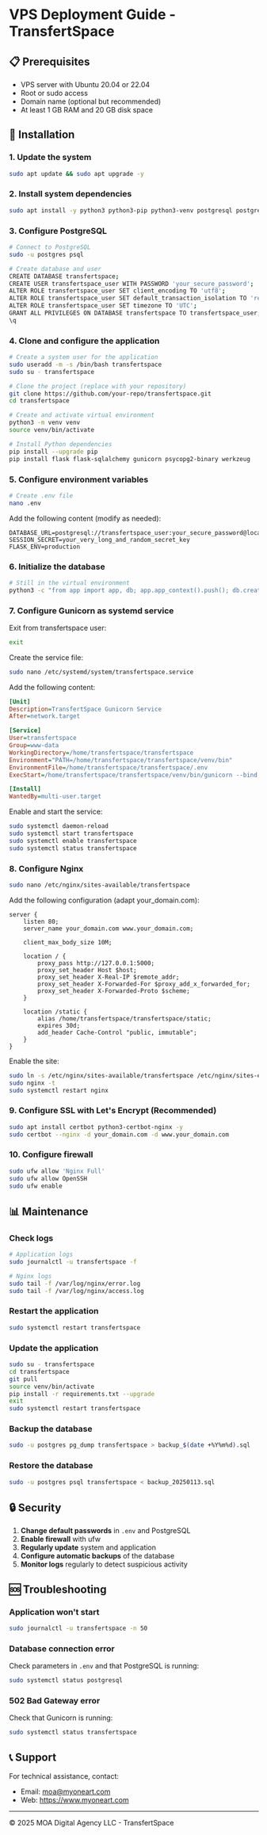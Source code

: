# VPS Deployment Guide - TransfertSpace

## 📋 Prerequisites

- VPS server with Ubuntu 20.04 or 22.04
- Root or sudo access
- Domain name (optional but recommended)
- At least 1 GB RAM and 20 GB disk space

## 🚀 Installation

### 1. Update the system

```bash
sudo apt update && sudo apt upgrade -y
```

### 2. Install system dependencies

```bash
sudo apt install -y python3 python3-pip python3-venv postgresql postgresql-contrib nginx git
```

### 3. Configure PostgreSQL

```bash
# Connect to PostgreSQL
sudo -u postgres psql

# Create database and user
CREATE DATABASE transfertspace;
CREATE USER transfertspace_user WITH PASSWORD 'your_secure_password';
ALTER ROLE transfertspace_user SET client_encoding TO 'utf8';
ALTER ROLE transfertspace_user SET default_transaction_isolation TO 'read committed';
ALTER ROLE transfertspace_user SET timezone TO 'UTC';
GRANT ALL PRIVILEGES ON DATABASE transfertspace TO transfertspace_user;
\q
```

### 4. Clone and configure the application

```bash
# Create a system user for the application
sudo useradd -m -s /bin/bash transfertspace
sudo su - transfertspace

# Clone the project (replace with your repository)
git clone https://github.com/your-repo/transfertspace.git
cd transfertspace

# Create and activate virtual environment
python3 -m venv venv
source venv/bin/activate

# Install Python dependencies
pip install --upgrade pip
pip install flask flask-sqlalchemy gunicorn psycopg2-binary werkzeug
```

### 5. Configure environment variables

```bash
# Create .env file
nano .env
```

Add the following content (modify as needed):

```env
DATABASE_URL=postgresql://transfertspace_user:your_secure_password@localhost/transfertspace
SESSION_SECRET=your_very_long_and_random_secret_key
FLASK_ENV=production
```

### 6. Initialize the database

```bash
# Still in the virtual environment
python3 -c "from app import app, db; app.app_context().push(); db.create_all()"
```

### 7. Configure Gunicorn as systemd service

Exit from transfertspace user:
```bash
exit
```

Create the service file:
```bash
sudo nano /etc/systemd/system/transfertspace.service
```

Add the following content:

```ini
[Unit]
Description=TransfertSpace Gunicorn Service
After=network.target

[Service]
User=transfertspace
Group=www-data
WorkingDirectory=/home/transfertspace/transfertspace
Environment="PATH=/home/transfertspace/transfertspace/venv/bin"
EnvironmentFile=/home/transfertspace/transfertspace/.env
ExecStart=/home/transfertspace/transfertspace/venv/bin/gunicorn --bind 127.0.0.1:5000 --workers 4 --reuse-port main:app

[Install]
WantedBy=multi-user.target
```

Enable and start the service:
```bash
sudo systemctl daemon-reload
sudo systemctl start transfertspace
sudo systemctl enable transfertspace
sudo systemctl status transfertspace
```

### 8. Configure Nginx

```bash
sudo nano /etc/nginx/sites-available/transfertspace
```

Add the following configuration (adapt your_domain.com):

```nginx
server {
    listen 80;
    server_name your_domain.com www.your_domain.com;

    client_max_body_size 10M;

    location / {
        proxy_pass http://127.0.0.1:5000;
        proxy_set_header Host $host;
        proxy_set_header X-Real-IP $remote_addr;
        proxy_set_header X-Forwarded-For $proxy_add_x_forwarded_for;
        proxy_set_header X-Forwarded-Proto $scheme;
    }

    location /static {
        alias /home/transfertspace/transfertspace/static;
        expires 30d;
        add_header Cache-Control "public, immutable";
    }
}
```

Enable the site:
```bash
sudo ln -s /etc/nginx/sites-available/transfertspace /etc/nginx/sites-enabled/
sudo nginx -t
sudo systemctl restart nginx
```

### 9. Configure SSL with Let's Encrypt (Recommended)

```bash
sudo apt install certbot python3-certbot-nginx -y
sudo certbot --nginx -d your_domain.com -d www.your_domain.com
```

### 10. Configure firewall

```bash
sudo ufw allow 'Nginx Full'
sudo ufw allow OpenSSH
sudo ufw enable
```

## 📊 Maintenance

### Check logs

```bash
# Application logs
sudo journalctl -u transfertspace -f

# Nginx logs
sudo tail -f /var/log/nginx/error.log
sudo tail -f /var/log/nginx/access.log
```

### Restart the application

```bash
sudo systemctl restart transfertspace
```

### Update the application

```bash
sudo su - transfertspace
cd transfertspace
git pull
source venv/bin/activate
pip install -r requirements.txt --upgrade
exit
sudo systemctl restart transfertspace
```

### Backup the database

```bash
sudo -u postgres pg_dump transfertspace > backup_$(date +%Y%m%d).sql
```

### Restore the database

```bash
sudo -u postgres psql transfertspace < backup_20250113.sql
```

## 🔒 Security

1. **Change default passwords** in `.env` and PostgreSQL
2. **Enable firewall** with ufw
3. **Regularly update** system and application
4. **Configure automatic backups** of the database
5. **Monitor logs** regularly to detect suspicious activity

## 🆘 Troubleshooting

### Application won't start

```bash
sudo journalctl -u transfertspace -n 50
```

### Database connection error

Check parameters in `.env` and that PostgreSQL is running:
```bash
sudo systemctl status postgresql
```

### 502 Bad Gateway error

Check that Gunicorn is running:
```bash
sudo systemctl status transfertspace
```

## 📞 Support

For technical assistance, contact:
- Email: moa@myoneart.com
- Web: https://www.myoneart.com

---

© 2025 MOA Digital Agency LLC - TransfertSpace
